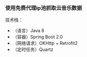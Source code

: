 ### 使用免费代理ip池抓取云音乐数据

技术栈：

* （语言）Java 8
* （容器）Spring Boot 2.0
* （网络请求）OKHttp + Retrofit2
* （定时任务）Quartz